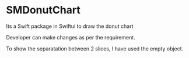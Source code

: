# SMDonutChart

Its a Swift package in Swiftui to draw the donut chart

Developer can make changes as per the requirement.

To show the separatation between 2 slices, I have used the empty 
object.

